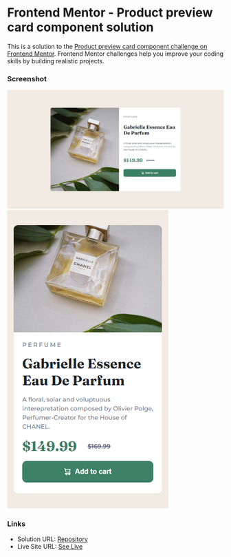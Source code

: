 # Frontend Mentor - Product preview card component solution

This is a solution to the [Product preview card component challenge on Frontend Mentor](https://www.frontendmentor.io/challenges/product-preview-card-component-GO7UmttRfa). Frontend Mentor challenges help you improve your coding skills by building realistic projects. 

### Screenshot

![Solution - desktop](images/solution-desktop.png)
![Solution - mobile](images/solution-mobile.png)

### Links

- Solution URL: [Repository](https://github.com/eyedent1ty/product-preview-card-component)
- Live Site URL: [See Live](https://eyedent1ty-product-preview-card-component.netlify.app/)